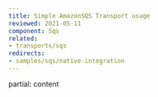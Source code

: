 ```yaml
---
title: Simple AmazonSQS Transport usage
reviewed: 2021-05-11
component: Sqs
related:
- transports/sqs
redirects:
- samples/sqs/native-integration
---
```


partial: content
